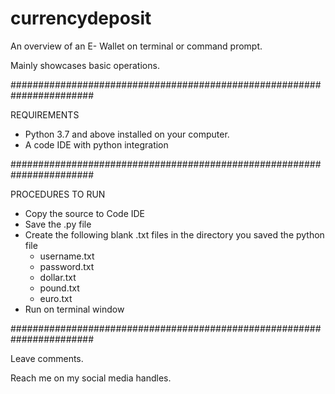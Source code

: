 # currencydeposit
An overview of an E- Wallet on terminal or command prompt.

Mainly showcases basic operations.

#######################################################################

REQUIREMENTS
- Python 3.7 and above installed on your computer.
- A code IDE with python integration

#######################################################################

PROCEDURES TO RUN
- Copy the source to Code IDE
- Save the .py file
- Create the following blank .txt files in the directory you saved the python file
	- username.txt
	- password.txt
	- dollar.txt
	- pound.txt
	- euro.txt
- Run on terminal window

#######################################################################

Leave comments.

Reach me on my social media handles.

